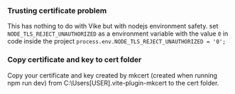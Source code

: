 ### Trusting certificate problem

This has nothing to do with Vike but with nodejs environment safety.
set `NODE_TLS_REJECT_UNAUTHORIZED` as a environment variable with the value `0`
in code inside the project
`process.env.NODE_TLS_REJECT_UNAUTHORIZED = '0';`

### Copy certificate and key to cert folder

Copy your certificate and key created by mkcert (created when running npm run dev) from C:\Users\[USER]\.vite-plugin-mkcert to the cert folder.
